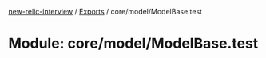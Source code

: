 [new-relic-interview](../README.md) / [Exports](../modules.md) /
core/model/ModelBase.test

# Module: core/model/ModelBase.test
